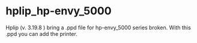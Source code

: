 # hplip_hp-envy_5000

Hplip (v. 3.19.8 ) bring a .ppd file for hp-envy_5000 series broken.
With this .ppd you can add the printer.
